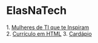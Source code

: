 <!DOCTYPE html>
<html>
<head>
</head>
<body>
<h1>ElasNaTech </h1>
  1. <a href="https://github.com/juhmaciel/ElasNaTech/blob/566d53286b1afc7536285b4d7a45699276de1c8c/Mulheres%20de%20TI%20que%20te%20Inspiram.html"> Mulheres de TI que te Inspiram </a><br>
  2. <a href="https://github.com/juhmaciel/ElasNaTech/blob/566d53286b1afc7536285b4d7a45699276de1c8c/Curriculo.html"> Currículo em HTML</a>
  3. <a href="https://github.com/juhmaciel/ElasNaTech/blob/566d53286b1afc7536285b4d7a45699276de1c8c/Cardapio.html"> Cardápio </a>
</body>
</html>
